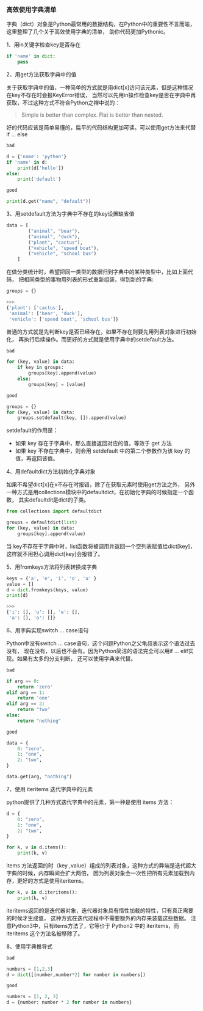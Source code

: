 ### 高效使用字典清单

字典（dict）对象是Python最常用的数据结构，在Python中的重要性不言而喻，这里整理了几个关于高效使用字典的清单，
助你代码更加Pythonic。

1、用in关键字检查key是否存在

```python
if 'name' in dict:
    pass
```

2、用get方法获取字典中的值

关于获取字典中的值，一种简单的方式就是用dict[x]访问该元素，但是这种情况在key不存在时会报KeyError错误，
当然可以先用in操作检查key是否在字典中再获取，不过这种方式不符合Python之禅中说的：

>Simple is better than complex.
Flat is better than nested.

好的代码应该是简单易懂的，扁平的代码结构更加可读。可以使用get方法来代替if … else

```python
bad

d = {'name': 'python'}
if 'name' in d:
    print(d['hello'])
else:
    print('default')

good

print(d.get("name", "default"))
```

3、用setdefault方法为字典中不存在的key设置缺省值

```python
data = [
        ("animal", "bear"),
        ("animal", "duck"),
        ("plant", "cactus"),
        ("vehicle", "speed boat"),
        ("vehicle", "school bus")
    ]
```

在做分类统计时，希望把同一类型的数据归到字典中的某种类型中，比如上面代码，
把相同类型的事物用列表的形式重新组装，得到新的字典:

```python
groups = {}

>>>
{'plant': ['cactus'],
 'animal': ['bear', 'duck'],
 'vehicle': ['speed boat', 'school bus']}
 ```

普通的方式就是先判断key是否已经存在，如果不存在则要先用列表对象进行初始化，
再执行后续操作。而更好的方式就是使用字典中的setdefault方法。

```python
bad

for (key, value) in data:
    if key in groups:
        groups[key].append(value)
    else:
        groups[key] = [value]

good

groups = {}
for (key, value) in data:
    groups.setdefault(key, []).append(value)
```

setdefault的作用是：
- 如果 key 存在于字典中，那么直接返回对应的值，等效于 get 方法
- 如果 key 不存在字典中，则会用 setdefault 中的第二个参数作为该 key 的值，再返回该值。

4、用defaultdict方法初始化字典对象

如果不希望dict[x]在x不存在时报错，除了在获取元素时使用get方法之外，
另外一种方式是用collections模块中的defaultdict，在初始化字典的时候指定一个函数，
其实defaultdit是dict的子类。

```python
from collections import defaultdict

groups = defaultdict(list)
for (key, value) in data:
    groups[key].append(value)
```

当 key不存在于字典中时，list函数将被调用并返回一个空列表赋值给dict[key]，这样就不用担心调用dict[key]会报错了。

5、用fromkeys方法将列表转换成字典

```python
keys = {'a', 'e', 'i', 'o', 'u' }
value = []
d = dict.fromkeys(keys, value)
print(d)

>>>
{'i': [], 'u': [], 'e': [],
 'a': [], 'o': []}
```

6、用字典实现switch … case语句

Python中没有switch … case语句，这个问题Python之父龟叔表示这个语法过去没有，
现在没有，以后也不会有。因为Python简洁的语法完全可以用if … elif实现。如果有太多的分支判断，
还可以使用字典来代替。

```python
bad

if arg == 0:
    return 'zero'
elif arg == 1:
    return 'one'
elif arg == 2:
    return "two"
else:
    return "nothing"

good

data = {
    0: "zero",
    1: "one",
    2: "two",
}

data.get(arg, "nothing")
```

7、使用 iteritems 迭代字典中的元素

python提供了几种方式迭代字典中的元素，第一种是使用 items 方法：

```python
d = {
    0: "zero",
    1: "one",
    2: "two",
}

for k, v in d.items():
    print(k, v)
```

items 方法返回的时（key ,value）组成的列表对象，这种方式的弊端是迭代超大字典的时候，内存瞬间会扩大两倍，
因为列表对象会一次性把所有元素加载到内存，更好的方式是使用iteritems。

```python
for k, v in d.iteritems():
    print(k, v)
```

iteritems返回的是迭代器对象，迭代器对象具有惰性加载的特性，只有真正需要的时候才生成值，
这种方式在迭代过程中不需要额外的内存来装载这些数据。
注意Python3中，只有items方法了，它等价于 Python2 中的 iteritems，而 iteritems 这个方法名被移除了。

8、使用字典推导式

```python
bad

numbers = [1,2,3]
d = dict([(number,number*2) for number in numbers])

good

numbers = [1, 2, 3]
d = {number: number * 2 for number in numbers}
```

